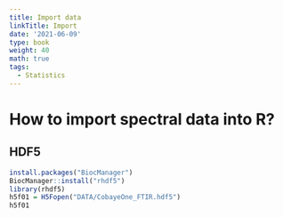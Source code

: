 ```yaml
---
title: Import data
linkTitle: Import
date: '2021-06-09'
type: book
weight: 40
math: true
tags:
  - Statistics
---
```


# How to import spectral data into R?

## HDF5

```r
install.packages("BiocManager")
BiocManager::install("rhdf5")
library(rhdf5)
h5f01 = H5Fopen("DATA/CobayeOne_FTIR.hdf5")
h5f01
```

